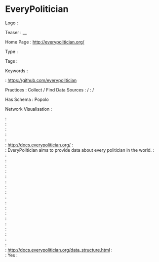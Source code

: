 # EveryPolitician

Logo
:   ![]()

Teaser
:   __

Home Page
:   http://everypolitician.org/

Type
:   

Tags
:   

Keywords
:   

:   https://github.com/everypolitician

Practices
:   Collect / Find Data Sources
:    / 
:    / 

Has Schema
:   Popolo

Network Visualisation
:   


:   
:   
:   
:   
:   
:   http://docs.everypolitician.org/
:   
:   EveryPolitician aims to provide data about every politician in the world.
:   
:   
:   
:   
:   
:   
:   
:   
:   
:   
:   
:   
:   
:   
:   
:   
:   
:   
:   
:   http://docs.everypolitician.org/data_structure.html
:   
:   Yes
:   
